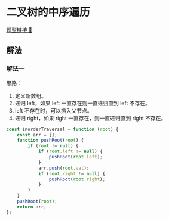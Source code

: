 # 二叉树的中序遍历

[题型链接 🔗](https://leetcode.cn/problems/binary-tree-inorder-traversal/)

## 解法

### 解法一

思路：

1. 定义新数组。
2. 递归 left，如果 left 一直存在则一直递归直到 left 不存在。
3. left 不存在时，可以插入父节点。
4. 递归 right，如果 right 一直存在，则一直递归直到 right 不存在。

```js
const inorderTraversal = function (root) {
	const arr = [];
	function pushRoot(root) {
		if (root != null) {
			if (root.left != null) {
				pushRoot(root.left);
			}
			arr.push(root.val);
			if (root.right != null) {
				pushRoot(root.right);
			}
		}
	}
	pushRoot(root);
	return arr;
};
```
